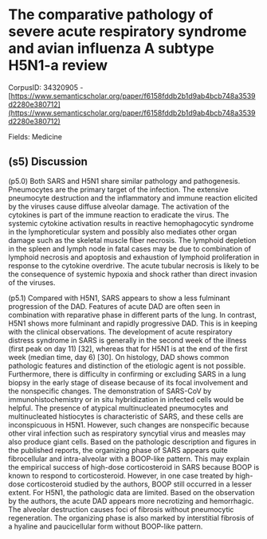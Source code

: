 # The comparative pathology of severe acute respiratory syndrome and avian influenza A subtype H5N1-a review

CorpusID: 34320905 - [https://www.semanticscholar.org/paper/f6158fddb2b1d9ab4bcb748a3539d2280e380712](https://www.semanticscholar.org/paper/f6158fddb2b1d9ab4bcb748a3539d2280e380712)

Fields: Medicine

## (s5) Discussion
(p5.0) Both SARS and H5N1 share similar pathology and pathogenesis. Pneumocytes are the primary target of the infection. The extensive pneumocyte destruction and the inflammatory and immune reaction elicited by the viruses cause diffuse alveolar damage. The activation of the cytokines is part of the immune reaction to eradicate the virus. The systemic cytokine activation results in reactive hemophagocytic syndrome in the lymphoreticular system and possibly also mediates other organ damage such as the skeletal muscle fiber necrosis. The lymphoid depletion in the spleen and lymph node in fatal cases may be due to combination of lymphoid necrosis and apoptosis and exhaustion of lymphoid proliferation in response to the cytokine overdrive. The acute tubular necrosis is likely to be the consequence of systemic hypoxia and shock rather than direct invasion of the viruses.

(p5.1) Compared with H5N1, SARS appears to show a less fulminant progression of the DAD. Features of acute DAD are often seen in combination with reparative phase in different parts of the lung. In contrast, H5N1 shows more fulminant and rapidly progressive DAD. This is in keeping with the clinical observations. The development of acute respiratory distress syndrome in SARS is generally in the second week of the illness (first peak on day 11) [32], whereas that for H5N1 is at the end of the first week (median time, day 6) [30]. On histology, DAD shows common pathologic features and distinction of the etiologic agent is not possible. Furthermore, there is difficulty in confirming or excluding SARS in a lung biopsy in the early stage of disease because of its focal involvement and the nonspecific changes. The demonstration of SARS-CoV by immunohistochemistry or in situ hybridization in infected cells would be helpful. The presence of atypical multinucleated pneumocytes and multinucleated histiocytes is characteristic of SARS, and these cells are inconspicuous in H5N1. However, such changes are nonspecific because other viral infection such as respiratory syncytial virus and measles may also produce giant cells. Based on the pathologic description and figures in the published reports, the organizing phase of SARS appears quite fibrocellular and intra-alveolar with a BOOP-like pattern. This may explain the empirical success of high-dose corticosteroid in SARS because BOOP is known to respond to corticosteroid. However, in one case treated by high-dose corticosteroid studied by the authors, BOOP still occurred in a lesser extent. For H5N1, the pathologic data are limited. Based on the observation by the authors, the acute DAD appears more necrotizing and hemorrhagic. The alveolar destruction causes foci of fibrosis without pneumocytic regeneration. The organizing phase is also marked by interstitial fibrosis of a hyaline and paucicellular form without BOOP-like pattern.

